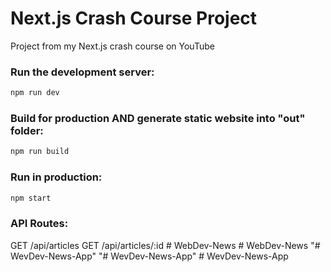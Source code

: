 # Next.js Crash Course Project

Project from my Next.js crash course on YouTube

### Run the development server:

```bash
npm run dev
```

### Build for production AND generate static website into "out" folder:

```bash
npm run build
```

### Run in production:

```bash
npm start
```

### API Routes:

GET /api/articles
GET /api/articles/:id
#   W e b D e v - N e w s  
 #   W e b D e v - N e w s  
 "# WevDev-News-App" 
"# WevDev-News-App" 
#   W e v D e v - N e w s - A p p  
 